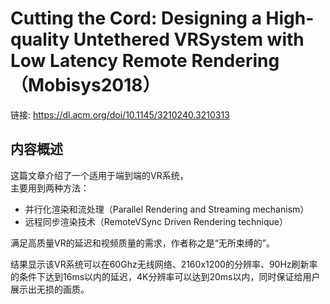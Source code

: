# Cutting the Cord: Designing a High-quality Untethered VRSystem with Low Latency Remote Rendering （Mobisys2018）

链接: https://dl.acm.org/doi/10.1145/3210240.3210313

## 内容概述

这篇文章介绍了一个适用于端到端的VR系统，  
主要用到两种方法：
- 并行化渲染和流处理（Parallel Rendering and Streaming mechanism）
- 远程同步渲染技术（RemoteVSync Driven Rendering technique）    

满足高质量VR的延迟和视频质量的需求，作者称之是“无所束缚的”。

结果显示该VR系统可以在60Ghz无线网络、2160x1200的分辨率、90Hz刷新率的条件下达到16ms以内的延迟，4K分辨率可以达到20ms以内，同时保证给用户展示出无损的画质。

